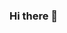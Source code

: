 ### Hi there 👋

<!--
**Naveen-raja1906/Naveen-raja1906** is a ✨ _special_ ✨ repository because its `README.md` (this file) appears on your GitHub profile.

Here are some ideas to get you started:

- 🔭 I’m currently working on APIs using java
- 🌱 I’m currently learning Sql Injection
- 👯 I’m looking to collaborate on Open source projects
- 🤔 I’m looking for help with Cyber security learning
- 💬 Ask me about Web Application, APIs
- 📫 How to reach me: ...[LinkedIn](https://www.linkedin.com/in/naveen-raja-vd)
- ⚡ Fun fact: ... this is my first iteration of readme.
-->
